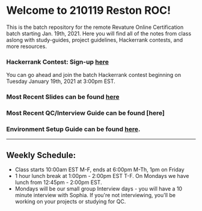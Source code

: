 # Welcome to 210119 Reston ROC!
This is the batch repository for the remote Revature Online Certification batch starting Jan. 19th, 2021.
Here you will find all of the notes from class aslong with study-guides, project guidelines, Hackerrank contests, and more resources.

### Hackerrank Contest: Sign-up [here](https://www.hackerrank.com/21019-roc-hackathon)
You can go ahead and join the batch Hackerrank contest beginning on Tuesday January 19th, 2021 at 3:00pm EST.

### Most Recent Slides can be found [here](https://docs.google.com/presentation/d/1akHMQXQN2IaC2uzMEBY9ti8-Ym0MjHr9QUqAL8aW3SQ/edit?usp=sharing)
### Most Recent QC/Interview Guide can be found [here]

### Environment Setup Guide can be found [here](https://github.com/sophiagavrila/environment-setup).
---

## Weekly Schedule:
* Class starts 10:00am EST M-F, ends at 6:00pm M-Th, 1pm on Friday
* 1 hour lunch break at 1:00pm - 2:00pm EST T-F. On Mondays we have lunch from 12:45pm - 2:00pm EST.
* Mondays will be our small group Interview days - you will have a 10 minute interview with Sophia.  If you're not interviewing, you'll be working on your projects or studying for QC. 
